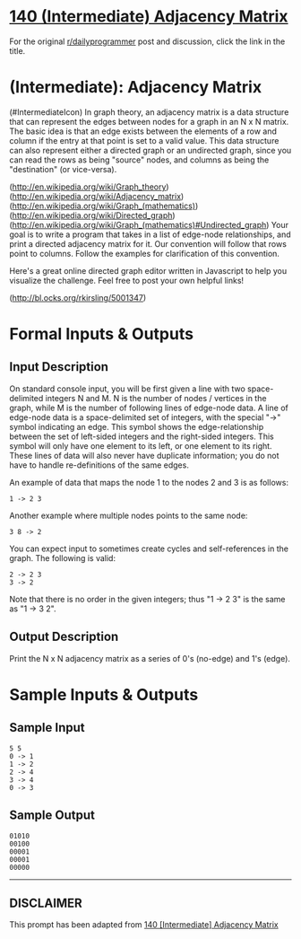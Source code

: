 # [140 (Intermediate) Adjacency Matrix](https://www.reddit.com/r/dailyprogrammer/comments/1t6dlf/121813_challenge_140_intermediate_adjacency_matrix/)

For the original [r/dailyprogrammer](https://www.reddit.com/r/dailyprogrammer/) post and discussion, click the link in the title.

#  (Intermediate): Adjacency Matrix
(#IntermediateIcon)
In graph theory, an adjacency matrix is a data structure that can represent the edges between nodes for a graph in an N x N matrix. The basic idea is that an edge exists between the elements of a row and column if the entry at that point is set to a valid value. This data structure can also represent either a directed graph or an undirected graph, since you can read the rows as being "source" nodes, and columns as being the "destination" (or vice-versa).

(http://en.wikipedia.org/wiki/Graph_theory)
(http://en.wikipedia.org/wiki/Adjacency_matrix)
(http://en.wikipedia.org/wiki/Graph_(mathematics))
(http://en.wikipedia.org/wiki/Directed_graph)
(http://en.wikipedia.org/wiki/Graph_(mathematics)#Undirected_graph)
Your goal is to write a program that takes in a list of edge-node relationships, and print a directed adjacency matrix for it. Our convention will follow that rows point to columns. Follow the examples for clarification of this convention.

Here's a great online directed graph editor written in Javascript to help you visualize the challenge. Feel free to post your own helpful links!

(http://bl.ocks.org/rkirsling/5001347)
# Formal Inputs & Outputs
## Input Description
On standard console input, you will be first given a line with two space-delimited integers N and M. N is the number of nodes / vertices in the graph, while M is the number of following lines of edge-node data. A line of edge-node data is a space-delimited set of integers, with the special "->" symbol indicating an edge. This symbol shows the edge-relationship between the set of left-sided integers and the right-sided integers. This symbol will only have one element to its left, or one element to its right. These lines of data will also never have duplicate information; you do not have to handle re-definitions of the same edges.

An example of data that maps the node 1 to the nodes 2 and 3 is as follows:


```
1 -> 2 3
```
Another example where multiple nodes points to the same node:


```
3 8 -> 2
```
You can expect input to sometimes create cycles and self-references in the graph. The following is valid:


```
2 -> 2 3
3 -> 2
```
Note that there is no order in the given integers; thus "1 -> 2 3" is the same as "1 -> 3 2".

## Output Description
Print the N x N adjacency matrix as a series of 0's (no-edge) and 1's (edge).

# Sample Inputs & Outputs
## Sample Input

```
5 5
0 -> 1
1 -> 2
2 -> 4
3 -> 4
0 -> 3
```
## Sample Output

```
01010
00100
00001
00001
00000
```

----
## **DISCLAIMER**
This prompt has been adapted from [140 [Intermediate] Adjacency Matrix](https://www.reddit.com/r/dailyprogrammer/comments/1t6dlf/121813_challenge_140_intermediate_adjacency_matrix/
)
